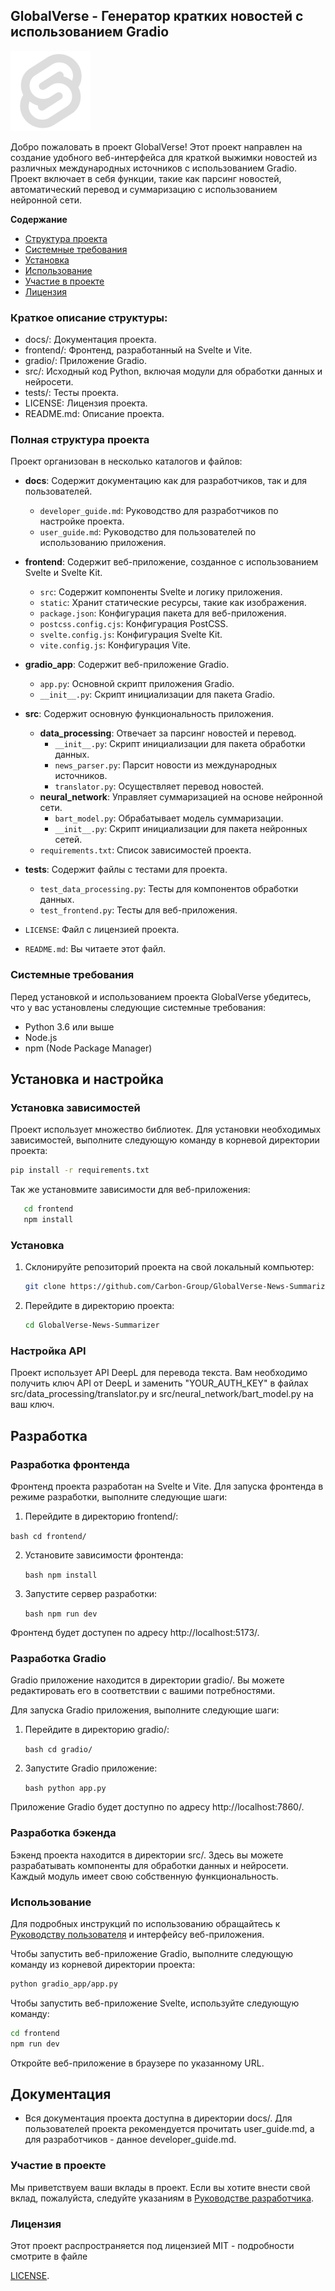 ## GlobalVerse - Генератор кратких новостей с использованием Gradio

![Логотип GlobalVerse](frontend/static/favicon.png)

Добро пожаловать в проект GlobalVerse! Этот проект направлен на создание удобного веб-интерфейса для краткой выжимки новостей из различных международных источников с использованием Gradio. Проект включает в себя функции, такие как парсинг новостей, автоматический перевод и суммаризацию с использованием нейронной сети.

**Содержание**
- [Структура проекта](#структура-проекта)
- [Системные требования](#системные-требования)
- [Установка](#установка)
- [Использование](#использование)
- [Участие в проекте](#участие-в-проекте)
- [Лицензия](#лицензия)

### Краткое описание структуры:
- docs/: Документация проекта.
- frontend/: Фронтенд, разработанный на Svelte и Vite.
- gradio/: Приложение Gradio.
- src/: Исходный код Python, включая модули для обработки данных и нейросети.
- tests/: Тесты проекта.
- LICENSE: Лицензия проекта.
- README.md: Описание проекта.

### Полная структура проекта

Проект организован в несколько каталогов и файлов:

- **docs**: Содержит документацию как для разработчиков, так и для пользователей.
  - `developer_guide.md`: Руководство для разработчиков по настройке проекта.
  - `user_guide.md`: Руководство для пользователей по использованию приложения.

- **frontend**: Содержит веб-приложение, созданное с использованием Svelte и Svelte Kit.
  - `src`: Содержит компоненты Svelte и логику приложения.
  - `static`: Хранит статические ресурсы, такие как изображения.
  - `package.json`: Конфигурация пакета для веб-приложения.
  - `postcss.config.cjs`: Конфигурация PostCSS.
  - `svelte.config.js`: Конфигурация Svelte Kit.
  - `vite.config.js`: Конфигурация Vite.

- **gradio_app**: Содержит веб-приложение Gradio.
  - `app.py`: Основной скрипт приложения Gradio.
  - `__init__.py`: Скрипт инициализации для пакета Gradio.

- **src**: Содержит основную функциональность приложения.
  - **data_processing**: Отвечает за парсинг новостей и перевод.
    - `__init__.py`: Скрипт инициализации для пакета обработки данных.
    - `news_parser.py`: Парсит новости из международных источников.
    - `translator.py`: Осуществляет перевод новостей.
  - **neural_network**: Управляет суммаризацией на основе нейронной сети.
    - `bart_model.py`: Обрабатывает модель суммаризации.
    - `__init__.py`: Скрипт инициализации для пакета нейронных сетей.
  - `requirements.txt`: Список зависимостей проекта.

- **tests**: Содержит файлы с тестами для проекта.
  - `test_data_processing.py`: Тесты для компонентов обработки данных.
  - `test_frontend.py`: Тесты для веб-приложения.

- `LICENSE`: Файл с лицензией проекта.
- `README.md`: Вы читаете этот файл.

### Системные требования

Перед установкой и использованием проекта GlobalVerse убедитесь, что у вас установлены следующие системные требования:

- Python 3.6 или выше
- Node.js
- npm (Node Package Manager)

## Установка и настройка

### Установка зависимостей 
Проект использует множество библиотек. Для установки необходимых зависимостей, выполните следующую команду в корневой директории проекта:

```bash
pip install -r requirements.txt
```
Так же установмите зависимости для веб-приложения:
```bash
   cd frontend
   npm install
   ```

### Установка

1. Склонируйте репозиторий проекта на свой локальный компьютер:

   ```bash
   git clone https://github.com/Carbon-Group/GlobalVerse-News-Summarizer.git
   ```

2. Перейдите в директорию проекта:

   ```bash
   cd GlobalVerse-News-Summarizer
   ```

### Настройка API

Проект использует API DeepL для перевода текста. Вам необходимо получить ключ API от DeepL и заменить "YOUR_AUTH_KEY" в файлах src/data_processing/translator.py и src/neural_network/bart_model.py на ваш ключ.

## Разработка

### Разработка фронтенда

Фронтенд проекта разработан на Svelte и Vite. Для запуска фронтенда в режиме разработки, выполните следующие шаги:

1. Перейдите в директорию frontend/:

  `` bash
   cd frontend/
   ``

2. Установите зависимости фронтенда:

   ``bash
   npm install
   ``   

4. Запустите сервер разработки:

   ``bash
   npm run dev
   ``
   
Фронтенд будет доступен по адресу http://localhost:5173/.

### Разработка Gradio

Gradio приложение находится в директории gradio/. Вы можете редактировать его в соответствии с вашими потребностями.

Для запуска Gradio приложения, выполните следующие шаги:

1. Перейдите в директорию gradio/:

   ``bash
   cd gradio/
   ``

2. Запустите Gradio приложение:

   ``bash
   python app.py
   ``
   

Приложение Gradio будет доступно по адресу http://localhost:7860/.

### Разработка бэкенда

Бэкенд проекта находится в директории src/. Здесь вы можете разрабатывать компоненты для обработки данных и нейросети. Каждый модуль имеет свою собственную функциональность.

### Использование

Для подробных инструкций по использованию обращайтесь к [Руководству пользователя](docs/user_guide.md) и интерфейсу веб-приложения.

Чтобы запустить веб-приложение Gradio, выполните следующую команду из корневой директории проекта:

```bash
python gradio_app/app.py
```

Чтобы запустить веб-приложение Svelte, используйте следующую команду:

```bash
cd frontend
npm run dev
```

Откройте веб-приложение в браузере по указанному URL.

## Документация

- Вся документация проекта доступна в директории docs/. Для пользователей проекта рекомендуется прочитать user_guide.md, а для разработчиков - данное developer_guide.md.

### Участие в проекте

Мы приветствуем ваши вклады в проект. Если вы хотите внести свой вклад, пожалуйста, следуйте указаниям в [Руководстве разработчика](docs/developer_guide.md).

### Лицензия

Этот проект распространяется под лицензией MIT - подробности смотрите в файле

 [LICENSE](LICENSE).
